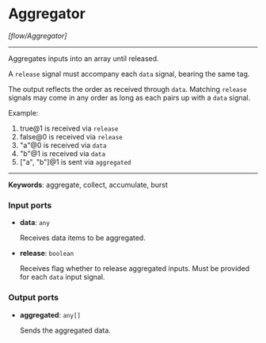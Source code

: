 # Aggregator

_[flow/Aggregator]_

---

Aggregates inputs into an array until released.  
  
A `release` signal must accompany each `data` signal, bearing the same tag.  
  
The output reflects the order as received through `data`. Matching `release` signals may come in any order as long as each pairs up with a `data` signal.  
  
Example:  
1. true@1 is received via `release`  
2. false@0 is received via `release`  
3. "a"@0 is received via `data`  
4. "b"@1 is received via `data`  
5. ["a", "b"]@1 is sent via `aggregated`  

---

__Keywords__: aggregate, collect, accumulate, burst

### Input ports

* __data__: ` any `

    Receives data items to be aggregated.  


* __release__: ` boolean `

    Receives flag whether to release aggregated inputs. Must be provided for each `data` input signal.  

### Output ports

* __aggregated__: ` any[] `

    Sends the aggregated data.  

